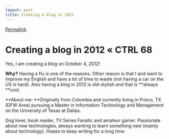 ```yaml
---
layout: post
title: Creating a blog in 2012
---
```


[Permalink](http://ctrl68.wordpress.com/2012/10/05/creating-a-blog-in-2012/ "Permalink to Creating a blog in 2012 « CTRL 68")

# Creating a blog in 2012 « CTRL 68

Yes, I am creating a blog on October 4, 2012!

**Why?** Having a flu is one of the reasons. Other reason is that I and want to improve my English and have a lot of time to waste (not having a car on the US is hard). Also having a blog in 2012 is old-stylish and that is **always **cool.

**About me: **Originally from Colombia and currently living in Frisco, TX (DFW Area) pursuing a Master in Information Technology and Management on the University of Texas at Dallas.

Dog lover, book reader, TV Series Fanatic and amateur gamer. Passionate about new technologies, always wanting to learn something new (mainly about technology). Hopes to keep writing for a long time.

